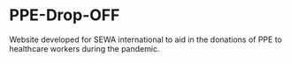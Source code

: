 # PPE-Drop-OFF
Website developed for SEWA international to aid in the donations of PPE to healthcare workers during the pandemic.
